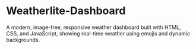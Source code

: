 # Weatherlite-Dashboard
 A modern, image-free, responsive weather dashboard built with HTML, CSS, and JavaScript, showing real-time weather using emojis and dynamic backgrounds.
